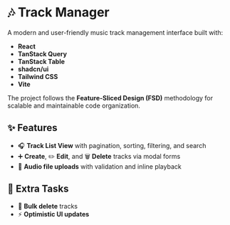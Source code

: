 # 🎶 Track Manager

A modern and user-friendly music track management interface built with:

- **React**
- **TanStack Query**
- **TanStack Table**
- **shadcn/ui**
- **Tailwind CSS**
- **Vite**

The project follows the **Feature-Sliced Design (FSD)** methodology for scalable and maintainable code organization.

## ✨ Features

- 🎧 **Track List View** with pagination, sorting, filtering, and search
- ➕ **Create**, ✏️ **Edit**, and 🗑️ **Delete** tracks via modal forms
- 📁 **Audio file uploads** with validation and inline playback

## 🧪 Extra Tasks

- 🔁 **Bulk delete** tracks
- ⚡ **Optimistic UI updates**
